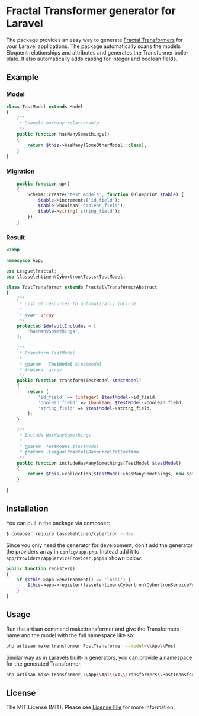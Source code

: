 # Fractal Transformer generator for Laravel

The package provides an easy way to generate [Fractal Transformers](http://fractal.thephpleague.com/transformers/)
for your Laravel applications. The package automatically scans the models Eloquent relationships and attributes and generates the Transformer boiler plate. It also automatically adds casting for integer and boolean fields. 

## Example

### Model
```php
class TestModel extends Model
{
    /**
     * Example hasMany relationship
     */
    public function hasManySomethings()
    {
        return $this->hasMany(SomeOtherModel::class);
    }
}
```

### Migration
```php
    public function up()
    {
        Schema::create('test_models', function (Blueprint $table) {
            $table->increments('id_field');
            $table->boolean('boolean_field');
            $table->string('string_field');
        });
    }
```

### Result

```php
<?php

namespace App;

use League\Fractal;
use \lasselehtinen\Cybertron\Tests\TestModel;

class TestTransformer extends Fractal\TransformerAbstract
{
    /**
     * List of resources to automatically include
     *
     * @var  array
     */
    protected $defaultIncludes = [
        'hasManySomethings',
    ];

    /**
     * Transform TestModel
     *
     * @param   TestModel $testModel
     * @return  array
     */
    public function transform(TestModel $testModel)
    {
        return [
            'id_field' => (integer) $testModel->id_field,
            'boolean_field' => (boolean) $testModel->boolean_field,
            'string_field' => $testModel->string_field,
        ];
    }

    /**
     * Include HasManySomethings
     *
     * @param  TestModel $testModel
     * @return \League\Fractal\Resource\Collection
     */
    public function includeHasManySomethings(TestModel $testModel)
    {
        return $this->collection($testModel->hasManySomethings, new SomeOtherModelTransformer);
    }

}

```

## Installation

You can pull in the package via composer:
``` bash
$ composer require lasselehtinen/cybertron --dev
```

Since you only need the generator for development, don't add the generator the providers array in `config/app.php`. Instead add it to `app/Providers/AppServiceProvider.php`as shown below:

```php
public function register()
{
    if ($this->app->environment() == 'local') {
        $this->app->register(lasselehtinen\Cybertron\CybertronServiceProvider::class);
    }
}
```

## Usage

Run the artisan command make:transformer and give the Transformers name and the model with the full namespace like so: 

```bash
php artisan make:transformer PostTransformer --model=\\App\\Post
```

Similar way as in Laravels built-in generators, you can provide a namespace for the generated Transformer.

```bash
php artisan make:transformer \\App\\Api\\V1\\Transformers\\PostTransformer --model=\\App\\Post
```

## License

The MIT License (MIT). Please see [License File](LICENSE) for more information.